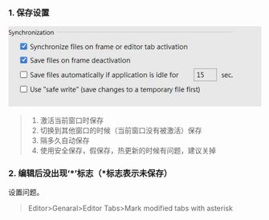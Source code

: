### 1. 保存设置
![image](https://github.com/qingfengmy/blogs/raw/master/sources/20171205/1.jpg)
> 1. 激活当前窗口时保存
> 2. 切换到其他窗口的时候（当前窗口没有被激活）保存
> 3. 隔多久自动保存
> 4. 使用安全保存，假保存，热更新的时候有问题，建议关掉

### 2. 编辑后没出现‘*’标志（*标志表示未保存）
设置问题。
> Editor>Genaral>Editor Tabs>Mark modified tabs with asterisk
